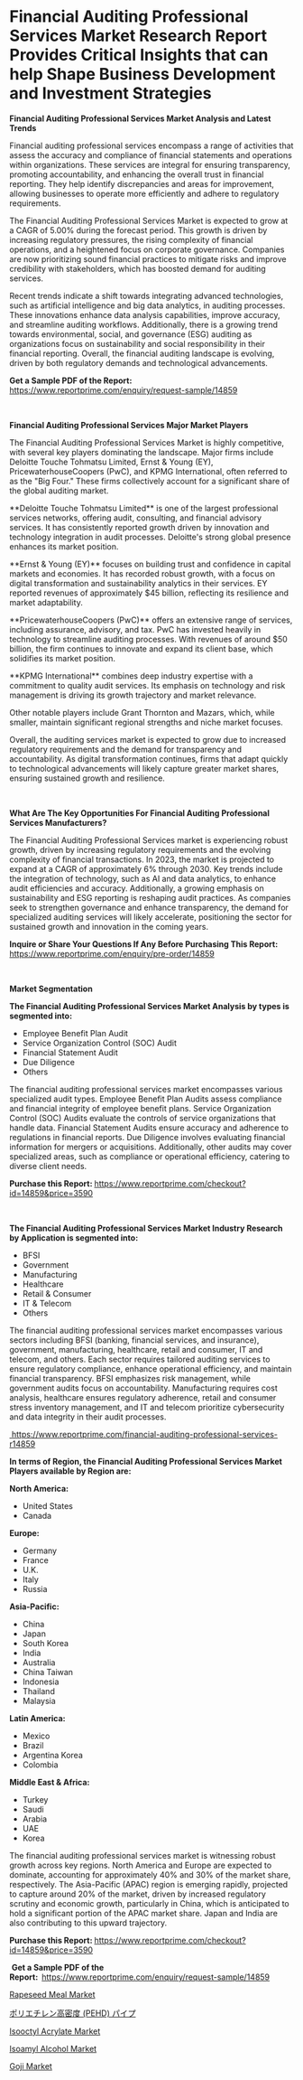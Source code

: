 <p><h1>Financial Auditing Professional Services Market Research Report Provides Critical Insights that can help Shape Business Development and Investment Strategies</h1></p><p><strong>Financial Auditing Professional Services Market Analysis and Latest Trends</strong></p>
<p><p>Financial auditing professional services encompass a range of activities that assess the accuracy and compliance of financial statements and operations within organizations. These services are integral for ensuring transparency, promoting accountability, and enhancing the overall trust in financial reporting. They help identify discrepancies and areas for improvement, allowing businesses to operate more efficiently and adhere to regulatory requirements. </p><p>The Financial Auditing Professional Services Market is expected to grow at a CAGR of 5.00% during the forecast period. This growth is driven by increasing regulatory pressures, the rising complexity of financial operations, and a heightened focus on corporate governance. Companies are now prioritizing sound financial practices to mitigate risks and improve credibility with stakeholders, which has boosted demand for auditing services. </p><p>Recent trends indicate a shift towards integrating advanced technologies, such as artificial intelligence and big data analytics, in auditing processes. These innovations enhance data analysis capabilities, improve accuracy, and streamline auditing workflows. Additionally, there is a growing trend towards environmental, social, and governance (ESG) auditing as organizations focus on sustainability and social responsibility in their financial reporting. Overall, the financial auditing landscape is evolving, driven by both regulatory demands and technological advancements.</p></p>
<p><strong>Get a Sample PDF of the Report:&nbsp;</strong> <a href="https://www.reportprime.com/enquiry/request-sample/14859">https://www.reportprime.com/enquiry/request-sample/14859</a></p>
<p>&nbsp;</p>
<p><strong>Financial Auditing Professional Services Major Market Players</strong></p>
<p><p>The Financial Auditing Professional Services Market is highly competitive, with several key players dominating the landscape. Major firms include Deloitte Touche Tohmatsu Limited, Ernst & Young (EY), PricewaterhouseCoopers (PwC), and KPMG International, often referred to as the "Big Four." These firms collectively account for a significant share of the global auditing market.</p><p>**Deloitte Touche Tohmatsu Limited** is one of the largest professional services networks, offering audit, consulting, and financial advisory services. It has consistently reported growth driven by innovation and technology integration in audit processes. Deloitte's strong global presence enhances its market position.</p><p>**Ernst & Young (EY)** focuses on building trust and confidence in capital markets and economies. It has recorded robust growth, with a focus on digital transformation and sustainability analytics in their services. EY reported revenues of approximately $45 billion, reflecting its resilience and market adaptability.</p><p>**PricewaterhouseCoopers (PwC)** offers an extensive range of services, including assurance, advisory, and tax. PwC has invested heavily in technology to streamline auditing processes. With revenues of around $50 billion, the firm continues to innovate and expand its client base, which solidifies its market position.</p><p>**KPMG International** combines deep industry expertise with a commitment to quality audit services. Its emphasis on technology and risk management is driving its growth trajectory and market relevance.</p><p>Other notable players include Grant Thornton and Mazars, which, while smaller, maintain significant regional strengths and niche market focuses.</p><p>Overall, the auditing services market is expected to grow due to increased regulatory requirements and the demand for transparency and accountability. As digital transformation continues, firms that adapt quickly to technological advancements will likely capture greater market shares, ensuring sustained growth and resilience.</p></p>
<p>&nbsp;</p>
<p><strong>What Are The Key Opportunities For Financial Auditing Professional Services Manufacturers?</strong></p>
<p><p>The Financial Auditing Professional Services market is experiencing robust growth, driven by increasing regulatory requirements and the evolving complexity of financial transactions. In 2023, the market is projected to expand at a CAGR of approximately 6% through 2030. Key trends include the integration of technology, such as AI and data analytics, to enhance audit efficiencies and accuracy. Additionally, a growing emphasis on sustainability and ESG reporting is reshaping audit practices. As companies seek to strengthen governance and enhance transparency, the demand for specialized auditing services will likely accelerate, positioning the sector for sustained growth and innovation in the coming years.</p></p>
<p><strong>Inquire or Share Your Questions If Any Before Purchasing This Report:</strong> <a href="https://www.reportprime.com/enquiry/pre-order/14859">https://www.reportprime.com/enquiry/pre-order/14859</a></p>
<p>&nbsp;</p>
<p><strong>Market Segmentation</strong></p>
<p><strong>The Financial Auditing Professional Services Market Analysis by types is segmented into:</strong></p>
<p><ul><li>Employee Benefit Plan Audit</li><li>Service Organization Control (SOC) Audit</li><li>Financial Statement Audit</li><li>Due Diligence</li><li>Others</li></ul></p>
<p><p>The financial auditing professional services market encompasses various specialized audit types. Employee Benefit Plan Audits assess compliance and financial integrity of employee benefit plans. Service Organization Control (SOC) Audits evaluate the controls of service organizations that handle data. Financial Statement Audits ensure accuracy and adherence to regulations in financial reports. Due Diligence involves evaluating financial information for mergers or acquisitions. Additionally, other audits may cover specialized areas, such as compliance or operational efficiency, catering to diverse client needs.</p></p>
<p><strong>Purchase this Report:&nbsp;</strong><a href="https://www.reportprime.com/checkout?id=14859&price=3590">https://www.reportprime.com/checkout?id=14859&price=3590</a></p>
<p>&nbsp;</p>
<p><strong>The Financial Auditing Professional Services Market Industry Research by Application is segmented into:</strong></p>
<p><ul><li>BFSI</li><li>Government</li><li>Manufacturing</li><li>Healthcare</li><li>Retail & Consumer</li><li>IT & Telecom</li><li>Others</li></ul></p>
<p><p>The financial auditing professional services market encompasses various sectors including BFSI (banking, financial services, and insurance), government, manufacturing, healthcare, retail and consumer, IT and telecom, and others. Each sector requires tailored auditing services to ensure regulatory compliance, enhance operational efficiency, and maintain financial transparency. BFSI emphasizes risk management, while government audits focus on accountability. Manufacturing requires cost analysis, healthcare ensures regulatory adherence, retail and consumer stress inventory management, and IT and telecom prioritize cybersecurity and data integrity in their audit processes.</p></p>
<p><a href="https://www.reportprime.com/financial-auditing-professional-services-r14859">&nbsp;https://www.reportprime.com/financial-auditing-professional-services-r14859</a></p>
<p><strong>In terms of Region, the Financial Auditing Professional Services Market Players available by Region are:</strong></p>
<p>
    <p> <strong> North America: </strong>
        <ul>
            <li>United States</li>
            <li>Canada</li>
        </ul>
        </p> 
    <p> <strong> Europe: </strong>
        <ul>
            <li>Germany</li>
            <li>France</li>
            <li>U.K.</li>
            <li>Italy</li>
            <li>Russia</li>
        </ul>
        </p> 
    <p> <strong> Asia-Pacific: </strong>
        <ul>
            <li>China</li>
            <li>Japan</li>
            <li>South Korea</li>
            <li>India</li>
            <li>Australia</li>
            <li>China Taiwan</li>
            <li>Indonesia</li>
            <li>Thailand</li>
            <li>Malaysia</li>
        </ul>
        </p> 
    <p> <strong> Latin America: </strong>
        <ul>
            <li>Mexico</li>
            <li>Brazil</li>
            <li>Argentina Korea</li>
            <li>Colombia</li>
        </ul>
        </p> 
    <p> <strong> Middle East & Africa: </strong>
        <ul>
            <li>Turkey</li>
            <li>Saudi</li>
            <li>Arabia</li>
            <li>UAE</li>
            <li>Korea</li>
        </ul>
    </p>
    </p>
<p><p>The financial auditing professional services market is witnessing robust growth across key regions. North America and Europe are expected to dominate, accounting for approximately 40% and 30% of the market share, respectively. The Asia-Pacific (APAC) region is emerging rapidly, projected to capture around 20% of the market, driven by increased regulatory scrutiny and economic growth, particularly in China, which is anticipated to hold a significant portion of the APAC market share. Japan and India are also contributing to this upward trajectory.</p></p>
<p><strong>Purchase this Report: </strong><a href="https://www.reportprime.com/checkout?id=14859&price=3590">https://www.reportprime.com/checkout?id=14859&price=3590</a></p>
<p>&nbsp;<strong>Get a Sample PDF of the Report:&nbsp;&nbsp;</strong><a href="https://www.reportprime.com/enquiry/request-sample/14859">https://www.reportprime.com/enquiry/request-sample/14859</a></p>
<p><strong></strong></p>
<p><p><a href="https://issuu.com/reportprime-2/docs/rapeseed-meal-market-size-2030.pptx_d517eace65e9d8">Rapeseed Meal Market</a></p><p><a href="https://medium.com/@solomonbode85/polyethylene-high-density-pehd-pipe-d5335b51fb63">ポリエチレン高密度 (PEHD) パイプ</a></p><p><a href="https://medium.com/@leneciacharles/the-global-isooctyl-acrylate-market-is-projected-to-experience-an-annual-growth-rate-of-10-from-3dc74b9bf118">Isooctyl Acrylate Market</a></p><p><a href="https://medium.com/@kaitlynkristyfj13/the-isoamyl-alcohol-market-report-analyzes-important-operational-and-performance-data-so-one-may-1821c5756c94">Isoamyl Alcohol Market</a></p><p><a href="https://issuu.com/reportprime-2/docs/goji-market-size-2030.pptx_9a2e3cc4f60750">Goji Market</a></p></p>